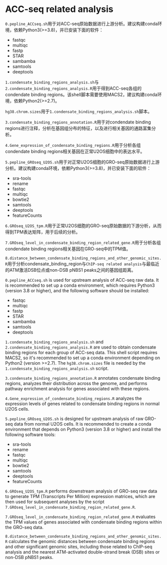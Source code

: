 # ACC-seq related analysis

`0.pepline_ACCseq.sh`用于对ACC-seq原始数据进行上游分析。建议构建conda环境，依赖Python3(>=3.8)，并已安装下面的软件：
* fastqc
* multiqc
* fastp
* STAR
* sambamba
* samtools
* deeptools

`1.condensate_binding_regions_analysis.sh`与 `2.condensate_binding_regions_analysis.R`用于得到ACC-seq各组的condendate binding regions。该shell脚本需要使用MACS2，建议构建conda环境，依赖Python2(>=2.7)。

`hg38.chrom.sizes`用于`1.condensate_binding_regions_analysis.sh`脚本。

`3.condensate_binding_regions_annotation.R`用于对condendate binding regions进行注释，分析在基因组分布的特征，以及进行相关基因的通路富集分析。

`4.Gene_expression_of_condensate_binding_regions.R`用于分析各组condendate binding regions相关基因在正常U2OS细胞中的表达水平。

`5.pepline_GROseq_U2OS.sh`用于对正常U2OS细胞的GRO-seq原始数据进行上游分析。建议构建conda环境，依赖Python3(>=3.8)，并已安装下面的软件：
* sra-tools
* rename
* fastqc
* multiqc
* bowtie2
* samtools
* deeptools
* featureCounts

`6.GROseq_U2OS_tpm.R`用于正常U2OS细胞的GRO-seq原始数据的下游分析，从而得到TPM表达矩阵，用于后续的分析。

`7.GROseq_level_in_condensate_binding_region_related_gene.R`用于分析各组condendate binding regions相关基因在GRO-seq中的TPM值。

`8.distance_between_condensate_binding_regions_and_other_genomic_sites.R`用于分析condensate_binding_region与`ChIP-seq related analysis`与最临近的ATM激活DSB位点或non-DSB pNBS1 peaks之间的基因组距离。


`0.pepline_ACCseq.sh` is used for upstream analysis of ACC-seq raw data. It is recommended to set up a conda environment, which requires Python3 (version 3.8 or higher), and the following software should be installed:
* fastqc
* multiqc
* fastp
* STAR
* sambamba
* samtools
* deeptools

`1.condensate_binding_regions_analysis.sh` and `2.condensate_binding_regions_analysis.R` are used to obtain condensate binding regions for each group of ACC-seq data. This shell script requires MACS2, so it's recommended to set up a conda environment depending on Python2 (version >=2.7). The `hg38.chrom.sizes` file is needed by the `1.condensate_binding_regions_analysis.sh` script.

`3.condensate_binding_regions_annotation.R` annotates condensate binding regions, analyzes their distribution across the genome, and performs pathway enrichment analysis for genes associated with these regions.

`4.Gene_expression_of_condensate_binding_regions.R` analyzes the expression levels of genes related to condensate binding regions in normal U2OS cells.

`5.pepline_GROseq_U2OS.sh` is designed for upstream analysis of raw GRO-seq data from normal U2OS cells. It is recommended to create a conda environment that depends on Python3 (version 3.8 or higher) and install the following software tools:
* sra-tools
* rename
* fastqc
* multiqc
* bowtie2
* samtools
* deeptools
* featureCounts

`6.GROseq_U2OS_tpm.R` performs downstream analysis of GRO-seq raw data to generate TPM (Transcripts Per Million) expression matrices, which are then used for subsequent analyses by the script `7.GROseq_level_in_condensate_binding_region_related_gene.R`.

`7.GROseq_level_in_condensate_binding_region_related_gene.R` evaluates the TPM values of genes associated with condensate binding regions within the GRO-seq data.

`8.distance_between_condensate_binding_regions_and_other_genomic_sites.R` calculates the genomic distances between condensate binding regions and other significant genomic sites, including those related to ChIP-seq analysis and the nearest ATM-activated double-strand break (DSB) sites or non-DSB pNBS1 peaks.

